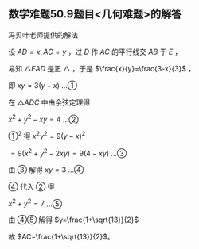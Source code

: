 ## 数学难题50.9题目<几何难题>的解答

冯贝叶老师提供的解法

设 $AD=x,AC=y$ ，过 $D$ 作 $AC$ 的平行线交 $AB$ 于 $E$ ，

易知 $△EAD$ 是正 $△$ ，于是 $\frac{x}{y}=\frac{3-x}{3}$ ，

即 $xy=3(y-x)$   ...①

在 $△ADC$ 中由余弦定理得

$x^2+y^2-xy=4$        ...②

$①^2$ 得 $x^2y^2=9(y-x)^2$

$=9(x^2+y^2-2xy)=9(4-xy)$          ...③

由 $③$ 解得 $xy=3$    ...④

$④$ 代入 $②$ 得

$x^2+y^2=7$             ...⑤

由 $④⑤$ 解得 $y=\frac{1+\sqrt{13}}{2}$

故 $AC=\frac{1+\sqrt{13}}{2}$。 


